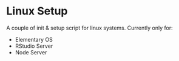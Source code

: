 Linux Setup
===========

A couple of init & setup script for linux systems. Currently only for:

- Elementary OS
- RStudio Server
- Node Server
